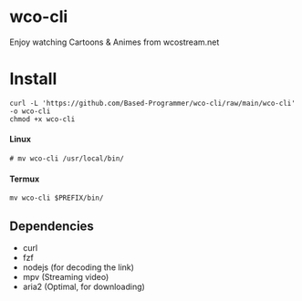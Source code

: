 # wco-cli
Enjoy watching Cartoons &amp; Animes from wcostream.net

# Install
```
curl -L 'https://github.com/Based-Programmer/wco-cli/raw/main/wco-cli' -o wco-cli
chmod +x wco-cli
```

#### Linux
````
# mv wco-cli /usr/local/bin/
````

#### Termux
```
mv wco-cli $PREFIX/bin/
```

## Dependencies

- curl
- fzf
- nodejs (for decoding the link)
- mpv (Streaming video)
- aria2 (Optimal, for downloading)

